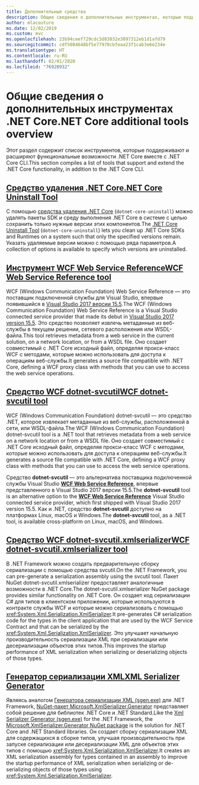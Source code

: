 ```yaml
---
title: Дополнительные средства
description: Общие сведения о дополнительных инструментах, которые поддерживают и расширяют функциональные возможности .NET Core.
author: mlacouture
ms.date: 12/02/2019
ms.custom: mvc
ms.openlocfilehash: 23b94ceef729cdc3d83032e3897312eb1d1afd79
ms.sourcegitcommit: cdf5084648bf5e77970cbfeaa23f1cab3e6e234e
ms.translationtype: HT
ms.contentlocale: ru-RU
ms.lasthandoff: 02/01/2020
ms.locfileid: "76920932"
---
```

# <a name="net-core-additional-tools-overview"></a><span data-ttu-id="b9270-103">Общие сведения о дополнительных инструментах .NET Core</span><span class="sxs-lookup"><span data-stu-id="b9270-103">.NET Core additional tools overview</span></span>

<span data-ttu-id="b9270-104">Этот раздел содержит список инструментов, которые поддерживают и расширяют функциональные возможности .NET Core вместе с .NET Core CLI.</span><span class="sxs-lookup"><span data-stu-id="b9270-104">This section compiles a list of tools that support and extend the .NET Core functionality, in addition to the .NET Core CLI.</span></span>

## <a name="net-core-uninstall-tooluninstall-toolmd"></a>[<span data-ttu-id="b9270-105">Средство удаления .NET Core</span><span class="sxs-lookup"><span data-stu-id="b9270-105">.NET Core Uninstall Tool</span></span>](uninstall-tool.md)

<span data-ttu-id="b9270-106">С помощью [средства удаления .NET Core](https://github.com/dotnet/cli-lab/releases) (`dotnet-core-uninstall`) можно удалять пакеты SDK и среду выполнения .NET Core в системе с целью сохранить только нужные версии этих компонентов.</span><span class="sxs-lookup"><span data-stu-id="b9270-106">The [.NET Core Uninstall Tool](https://github.com/dotnet/cli-lab/releases) (`dotnet-core-uninstall`) lets you clean up .NET Core SDKs and Runtimes on a system such that only the specified versions remain.</span></span> <span data-ttu-id="b9270-107">Указать удаляемые версии можно с помощью ряда параметров.</span><span class="sxs-lookup"><span data-stu-id="b9270-107">A collection of options is available to specify which versions are uninstalled.</span></span>

## <a name="wcf-web-service-reference-toolwcf-web-service-reference-guidemd"></a>[<span data-ttu-id="b9270-108">Инструмент WCF Web Service Reference</span><span class="sxs-lookup"><span data-stu-id="b9270-108">WCF Web Service Reference tool</span></span>](wcf-web-service-reference-guide.md)

<span data-ttu-id="b9270-109">WCF (Windows Communication Foundation) Web Service Reference — это поставщик подключенной службы для Visual Studio, впервые появившийся в [Visual Studio 2017 версии 15.5](/visualstudio/releasenotes/vs2017-relnotes-v15.5#WCFTools).</span><span class="sxs-lookup"><span data-stu-id="b9270-109">The WCF (Windows Communication Foundation) Web Service Reference is a Visual Studio connected service provider that made its debut in [Visual Studio 2017 version 15.5](/visualstudio/releasenotes/vs2017-relnotes-v15.5#WCFTools).</span></span> <span data-ttu-id="b9270-110">Это средство позволяет извлечь метаданные из веб-службы в текущем решении, сетевого расположения или WSDL-файла.</span><span class="sxs-lookup"><span data-stu-id="b9270-110">This tool retrieves metadata from a web service in the current solution, on a network location, or from a WSDL file.</span></span> <span data-ttu-id="b9270-111">Оно создает совместимый с .NET Core исходный файл, определяя прокси-класс WCF с методами, которые можно использовать для доступа к операциям веб-службы.</span><span class="sxs-lookup"><span data-stu-id="b9270-111">It generates a source file compatible with .NET Core, defining a WCF proxy class with methods that you can use to access the web service operations.</span></span>

## <a name="wcf-dotnet-svcutil-tooldotnet-svcutil-guidemd"></a>[<span data-ttu-id="b9270-112">Средство WCF dotnet-svcutil</span><span class="sxs-lookup"><span data-stu-id="b9270-112">WCF dotnet-svcutil tool</span></span>](dotnet-svcutil-guide.md)

<span data-ttu-id="b9270-113">WCF (Windows Communication Foundation) dotnet-svcutil — это средство .NET, которое извлекает метаданные из веб-службы, расположенной в сети, или WSDL-файла.</span><span class="sxs-lookup"><span data-stu-id="b9270-113">The WCF (Windows Communication Foundation) dotnet-svcutil tool is a .NET tool that retrieves metadata from a web service on a network location or from a WSDL file.</span></span> <span data-ttu-id="b9270-114">Оно создает совместимый с .NET Core исходный файл, определяя прокси-класс WCF с методами, которые можно использовать для доступа к операциям веб-службы.</span><span class="sxs-lookup"><span data-stu-id="b9270-114">It generates a source file compatible with .NET Core, defining a WCF proxy class with methods that you can use to access the web service operations.</span></span>

<span data-ttu-id="b9270-115">Средство **dotnet-svcutil** — это альтернатива поставщика подключенной службы Visual Studio [**WCF Web Service Reference**](wcf-web-service-reference-guide.md), впервые представленного в Visual Studio 2017 версии 15.5.</span><span class="sxs-lookup"><span data-stu-id="b9270-115">The **dotnet-svcutil** tool is an alternative option to the [**WCF Web Service Reference**](wcf-web-service-reference-guide.md) Visual Studio connected service provider, which first shipped with Visual Studio 2017 version 15.5.</span></span> <span data-ttu-id="b9270-116">Как и .NET, средство **dotnet-svcutil** доступно на платформах Linux, macOS и Windows.</span><span class="sxs-lookup"><span data-stu-id="b9270-116">The **dotnet-svcutil** tool, as a .NET tool, is available cross-platform on Linux, macOS, and Windows.</span></span>

## <a name="wcf-dotnet-svcutilxmlserializer-tooldotnet-svcutilxmlserializer-guidemd"></a>[<span data-ttu-id="b9270-117">Средство WCF dotnet-svcutil.xmlserializer</span><span class="sxs-lookup"><span data-stu-id="b9270-117">WCF dotnet-svcutil.xmlserializer tool</span></span>](dotnet-svcutil.xmlserializer-guide.md)

<span data-ttu-id="b9270-118">В .NET Framework можно создать предварительную сборку сериализации с помощью средства svcutil.</span><span class="sxs-lookup"><span data-stu-id="b9270-118">On the .NET Framework, you can pre-generate a serialization assembly using the svcutil tool.</span></span> <span data-ttu-id="b9270-119">Пакет NuGet dotnet-svcutil.xmlserializer предоставляет аналогичные возможности в .NET Core.</span><span class="sxs-lookup"><span data-stu-id="b9270-119">The dotnet-svcutil.xmlserializer NuGet package provides similar functionality on .NET Core.</span></span> <span data-ttu-id="b9270-120">Он создает код сериализации C# для типов в клиентском приложении, которые используются в контракте службы WCF и которые можно сериализовать с помощью <xref:System.Xml.Serialization.XmlSerializer>.</span><span class="sxs-lookup"><span data-stu-id="b9270-120">It pre-generates C# serialization code for the types in the client application that are used by the WCF Service Contract and that can be serialized by the <xref:System.Xml.Serialization.XmlSerializer>.</span></span> <span data-ttu-id="b9270-121">Это улучшает начальную производительность сериализации XML при сериализации или десериализации объектов этих типов.</span><span class="sxs-lookup"><span data-stu-id="b9270-121">This improves the startup performance of XML serialization when serializing or deserializing objects of those types.</span></span>

## <a name="xml-serializer-generatorxml-serializer-generatormd"></a>[<span data-ttu-id="b9270-122">Генератор сериализации XML</span><span class="sxs-lookup"><span data-stu-id="b9270-122">XML Serializer Generator</span></span>](xml-serializer-generator.md)

<span data-ttu-id="b9270-123">Являясь аналогом [Генератора сериализации XML (sgen.exe)](../../standard/serialization/xml-serializer-generator-tool-sgen-exe.md) для .NET Framework, [NuGet-пакет Microsoft.XmlSerializer.Generator](https://www.nuget.org/packages/Microsoft.XmlSerializer.Generator) представляет собой решение для библиотек .NET Core и .NET Standard.</span><span class="sxs-lookup"><span data-stu-id="b9270-123">Like the [Xml Serializer Generator (sgen.exe)](../../standard/serialization/xml-serializer-generator-tool-sgen-exe.md) for the .NET Framework, the [Microsoft.XmlSerializer.Generator NuGet package](https://www.nuget.org/packages/Microsoft.XmlSerializer.Generator) is the solution for .NET Core and .NET Standard libraries.</span></span> <span data-ttu-id="b9270-124">Он создает сборку сериализации XML для содержащихся в сборке типов, улучшая производительность при запуске сериализации или десериализации XML для объектов этих типов с помощью <xref:System.Xml.Serialization.XmlSerializer>.</span><span class="sxs-lookup"><span data-stu-id="b9270-124">It creates an XML serialization assembly for types contained in an assembly to improve the startup performance of XML serialization when serializing or de-serializing objects of those types using <xref:System.Xml.Serialization.XmlSerializer>.</span></span>
